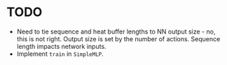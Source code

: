 # TODO

* Need to tie sequence and heat buffer lengths to NN output size - no, this
is not right. Output size is set by the number of actions. Sequence length
impacts network inputs.
* Implement `train` in `SimpleMLP`.
